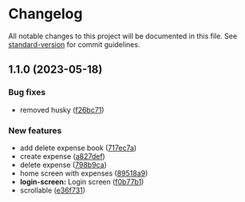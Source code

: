 # Changelog

All notable changes to this project will be documented in this file. See [standard-version](https://github.com/conventional-changelog/standard-version) for commit guidelines.

## 1.1.0 (2023-05-18)


### Bug fixes

* removed husky ([f26bc71](https://github.com/Demonbruster/expense-tracking-app-expo/commit/f26bc7170ebc9f32c3083add627b77a82206682a))


### New features

* add delete expense book ([717ec7a](https://github.com/Demonbruster/expense-tracking-app-expo/commit/717ec7a433b5ec9df75485a13fa551b4a3078893))
* create expense ([a827def](https://github.com/Demonbruster/expense-tracking-app-expo/commit/a827def6ccd29e223b2f9d7d0649e9b00da92dc7))
* delete expense ([798b9ca](https://github.com/Demonbruster/expense-tracking-app-expo/commit/798b9caab61350bfc3a925137a8c6523c0e250c4))
* home screen with expenses ([89518a9](https://github.com/Demonbruster/expense-tracking-app-expo/commit/89518a9897897d89e8de96c20d2b25caba93fa22))
* **login-screen:** Login screen ([f0b77b1](https://github.com/Demonbruster/expense-tracking-app-expo/commit/f0b77b1903aeb8c3fcb889fcd2594c776b728da9))
* scrollable ([e36f731](https://github.com/Demonbruster/expense-tracking-app-expo/commit/e36f73168160e78555def2f490ad9a1b72da4b6e))
